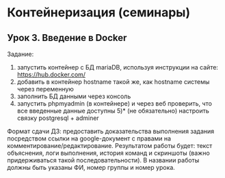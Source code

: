 # Контейнеризация (семинары)
## Урок 3. Введение в Docker
Задание:
1) запустить контейнер с БД mariaDB, используя инструкции на сайте: https://hub.docker.com/
2) добавить в контейнер hostname такой же, как hostname системы через переменную
3) заполнить БД данными через консоль
4) запустить phpmyadmin (в контейнере) и через веб проверить, что все введенные данные доступны
5)* (не обязательно) настроить связку postgresql + adminer

Формат сдачи ДЗ: предоставить доказательства выполнения задания посредством ссылки на google-документ с правами на комментирование/редактирование.
Результатом работы будет: текст объяснения, логи выполнения, история команд и скриншоты (важно придерживаться такой последовательности).
В названии работы должны быть указаны ФИ, номер группы и номер урока.